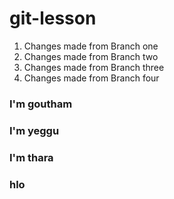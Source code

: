 # git-lesson

1. Changes made from Branch one
2. Changes made from Branch two
3. Changes made from Branch three
4. Changes made from Branch four
### I'm goutham
### I'm yeggu
### I'm thara
### hlo
